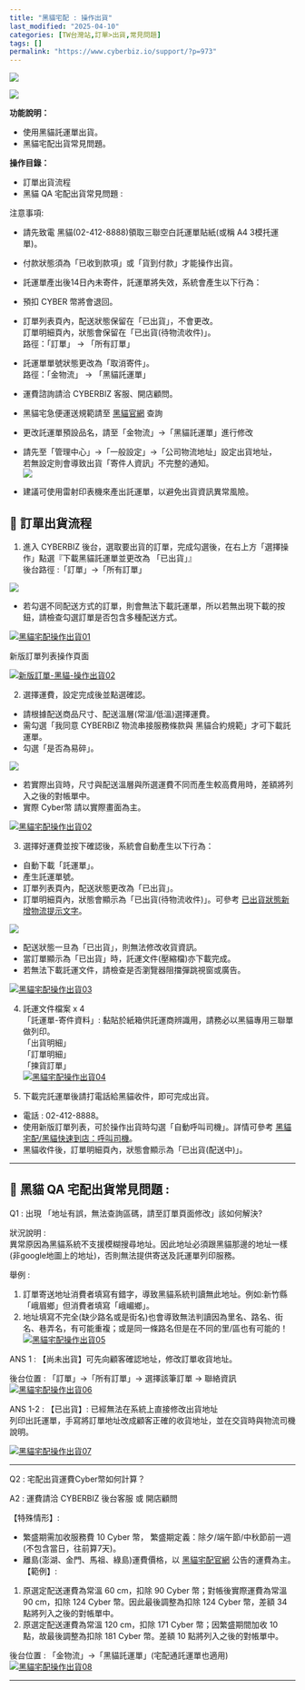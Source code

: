 ```yaml
---
title: "黑貓宅配 : 操作出貨"
last_modified: "2025-04-10"
categories: [TW台灣站,訂單>出貨,常見問題]
tags: []
permalink: "https://www.cyberbiz.io/support/?p=973"
---
```


![](https://www.cyberbiz.io/support/wp-content/uploads/適用站別.png)  

[![](https://www.cyberbiz.io/support/wp-content/uploads/台灣站.png)](https://www.cyberbiz.io/support/?page_id=2490)

**功能說明：**  

* 使用黑貓託運單出貨。
* 黑貓宅配出貨常見問題。

**操作目錄：**

* 訂單出貨流程 
* 黑貓 QA 宅配出貨常見問題 :

注意事項:  

* 請先致電 黑貓(02-412-8888)領取三聯空白託運單貼紙(或稱 A4 3模托運單)。
* 付款狀態須為「已收到款項」或「貨到付款」才能操作出貨。 
* 託運單產出後14日內未寄件，託運單將失效，系統會產生以下行為： 
* 預扣 CYBER 幣將會退回。
* 訂單列表頁內，配送狀態保留在「已出貨」，不會更改。   
訂單明細頁內，狀態會保留在「已出貨(待物流收件)」。  
路徑：「訂單」 → 「所有訂單」

* 託運單單號狀態更改為「取消寄件」。  
路徑：「金物流」 → 「黑貓託運單」

* 運費諮詢請洽 CYBERBIZ 客服、開店顧問。
* 黑貓宅急便運送規範請至 [黑貓官網](https://www.t-cat.com.tw/inquire/timesheet1.aspx) 查詢
* 更改託運單預設品名，請至「金物流」→「黑貓託運單」進行修改
* 請先至「管理中心」→「一般設定」→「公司物流地址」設定出貨地址，  
若無設定則會導致出貨「寄件人資訊」不完整的通知。  
[![](https://www.cyberbiz.io/support/wp-content/uploads/公司物流地址設置.png)](https://www.cyberbiz.io/support/wp-content/uploads/公司物流地址設置.png)

* 建議可使用雷射印表機來產出託運單，以避免出貨資訊異常風險。



## 📌 訂單出貨流程



1. 進入 CYBERBIZ 後台，選取要出貨的訂單，完成勾選後，在右上方「選擇操作」點選『下載黑貓託運單並更改為 「已出貨」』  
後台路徑 :「訂單」→「所有訂單」  


![](https://www.cyberbiz.io/support/wp-content/uploads/fountain-pen.png)

* 若勾選不同配送方式的訂單，則會無法下載託運單，所以若無出現下載的按鈕，請檢查勾選訂單是否包含多種配送方式。

[![黑貓宅配操作出貨01](https://www.cyberbiz.io/support/wp-content/uploads/黑貓宅配操作出貨01.png)](https://www.cyberbiz.io/support/wp-content/uploads/黑貓宅配操作出貨01.png)



新版訂單列表操作頁面

[![新版訂單-黑貓-操作出貨02](https://www.cyberbiz.io/support/wp-content/uploads/新版訂單-黑貓-操作出貨02.png)](https://www.cyberbiz.io/support/wp-content/uploads/新版訂單-黑貓-操作出貨02.png)



2. 選擇運費，設定完成後並點選確認。  

* 請根據配送商品尺寸、配送溫層(常溫/低溫)選擇運費。
* 需勾選「我同意 CYBERBIZ 物流串接服務條款與 黑貓合約規範」才可下載託運單。
* 勾選「是否為易碎」。

![](https://www.cyberbiz.io/support/wp-content/uploads/fountain-pen.png)

* 若實際出貨時，尺寸與配送溫層與所選運費不同而產生較高費用時，差額將列入之後的對帳單中。
* 實際 Cyber幣 請以實際畫面為主。

[![黑貓宅配操作出貨02](https://www.cyberbiz.io/support/wp-content/uploads/黑貓宅配操作出貨02.png)](https://www.cyberbiz.io/support/wp-content/uploads/黑貓宅配操作出貨02.png)




3. 選擇好運費並按下確認後，系統會自動產生以下行為：  

* 自動下載「託運單」。
* 產生託運單號。
* 訂單列表頁內，配送狀態更改為「已出貨」。
* 訂單明細頁內，狀態會顯示為「已出貨(待物流收件)」。可參考 [已出貨狀態新增物流提示文字](https://www.cyberbiz.io/support/?p=48029)。

![](https://www.cyberbiz.io/support/wp-content/uploads/fountain-pen.png)




* 配送狀態一旦為「已出貨」，則無法修改收貨資訊。
* 當訂單顯示為「已出貨」時，託運文件(壓縮檔)亦下載完成。
* 若無法下載託運文件，請檢查是否瀏覽器阻擋彈跳視窗或廣告。

[![黑貓宅配操作出貨03](https://www.cyberbiz.io/support/wp-content/uploads/黑貓宅配操作出貨03.png)](https://www.cyberbiz.io/support/wp-content/uploads/黑貓宅配操作出貨03.png)




4. 託運文件檔案 x 4  
「託運單-寄件資料」: 黏貼於紙箱供託運商辨識用，請務必以黑貓專用三聯單做列印。  
「出貨明細」  
「訂單明細」  
「揀貨訂單」  
[![黑貓宅配操作出貨04](https://www.cyberbiz.io/support/wp-content/uploads/黑貓宅配操作出貨04.png)](https://www.cyberbiz.io/support/wp-content/uploads/黑貓宅配操作出貨04.png)




5. 下載完託運單後請打電話給黑貓收件，即可完成出貨。  

* 電話 : 02-412-8888。
* 使用新版訂單列表，可於操作出貨時勾選「自動呼叫司機」。詳情可參考 [黑貓宅配/黑貓快速到店：呼叫司機](https://www.cyberbiz.io/support/?p=47125)。
* 黑貓收件後，訂單明細頁內，狀態會顯示為「已出貨(配送中)」。



* * *

## 📌 黑貓 QA 宅配出貨常見問題 :



Q1 : 出現 「地址有誤，無法查詢區碼，請至訂單頁面修改」該如何解決?

狀況說明 :  
異常原因為黑貓系統不支援模糊搜尋地址。因此地址必須跟黑貓那邊的地址一樣(非google地圖上的地址)，否則無法提供寄送及託運單列印服務。  

舉例 :  

1. 訂單寄送地址消費者填寫有錯字，導致黑貓系統判讀無此地址。例如:新竹縣「峨眉鄉」但消費者填寫「峨嵋鄉」。
2. 地址填寫不完全(缺少路名或是街名)也會導致無法判讀因為里名、路名、街名、巷弄名，有可能重複；或是同一條路名但是在不同的里/區也有可能的！ 
[![黑貓宅配操作出貨05](https://www.cyberbiz.io/support/wp-content/uploads/黑貓宅配操作出貨05.png)](https://www.cyberbiz.io/support/wp-content/uploads/黑貓宅配操作出貨05.png)

ANS 1 : 【尚未出貨】可先向顧客確認地址，修改訂單收貨地址。

後台位置 : 「訂單」→「所有訂單」→ 選擇該筆訂單 → 聯絡資訊
[![黑貓宅配操作出貨06](https://www.cyberbiz.io/support/wp-content/uploads/黑貓宅配操作出貨06.png)](https://www.cyberbiz.io/support/wp-content/uploads/黑貓宅配操作出貨06.png)  


ANS 1-2 : 【已出貨】: 已經無法在系統上直接修改出貨地址  
列印出託運單，手寫將訂單地址改成顧客正確的收貨地址，並在交貨時與物流司機說明。

[![黑貓宅配操作出貨07](https://www.cyberbiz.io/support/wp-content/uploads/黑貓宅配操作出貨07.png)](https://www.cyberbiz.io/support/wp-content/uploads/黑貓宅配操作出貨07.png)

* * *

Q2 : 宅配出貨運費Cyber幣如何計算？

A2 : 運費請洽 CYBERBIZ 後台客服 或 開店顧問

【特殊情形】:

* 繁盛期需加收服務費 10 Cyber 幣， 繁盛期定義：除夕/端午節/中秋節前一週(不包含當日，往前算7天)。 
* 離島(澎湖、金門、馬祖、綠島)運費價格，以 [黑貓宅配官網](http://www.t-cat.com.tw/Inquire/timesheet3.aspx) 公告的運費為主。
【範例】:

1. 原選定配送運費為常溫 60 cm，扣除 90 Cyber 幣；對帳後實際運費為常溫 90 cm，扣除 124 Cyber 幣。因此最後調整為扣除 124 Cyber 幣，差額 34 點將列入之後的對帳單中。 
2. 原選定配送運費為常溫 120 cm，扣除 171 Cyber 幣；因繁盛期間加收 10 點，故最後調整為扣除 181 Cyber 幣。差額 10 點將列入之後的對帳單中。

後台位置 : 「金物流」→「黑貓託運單」(宅配通託運單也適用)  
[![黑貓宅配操作出貨08](https://www.cyberbiz.io/support/wp-content/uploads/黑貓宅配操作出貨08.png)](https://www.cyberbiz.io/support/wp-content/uploads/黑貓宅配操作出貨08.png)  

* * *

